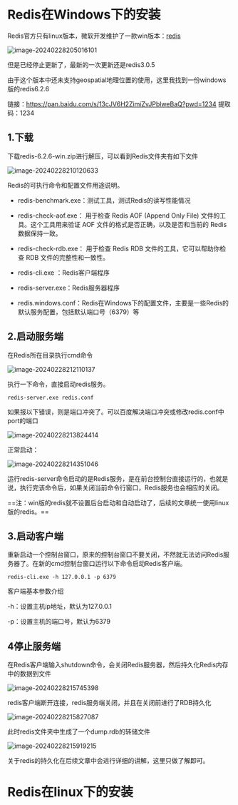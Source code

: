 # Redis在Windows下的安装

Redis官方只有linux版本，微软开发维护了一款win版本：[redis](https://github.com/MicrosoftArchive/redis)

![image-20240228205016101](https://gitee.com/dongguo4812_admin/image/raw/master/image/202402282144394.png)

但是已经停止更新了，最新的一次更新还是redis3.0.5

由于这个版本中还未支持geospatial地理位置的使用，这里我找到一份windows版的redis6.2.6

链接：https://pan.baidu.com/s/13cJV6H2ZimiZvJPblweBaQ?pwd=1234 
提取码：1234

## 1.下载

下载redis-6.2.6-win.zip进行解压，可以看到Redis文件夹有如下文件

![image-20240228210120633](https://gitee.com/dongguo4812_admin/image/raw/master/image/202402282144057.png)

Redis的可执行命令和配置文件用途说明。

- redis-benchmark.exe：测试工具，测试Redis的读写性能情况

- redis-check-aof.exe： 用于检查 Redis AOF (Append Only File) 文件的工具。这个工具用来验证 AOF 文件的格式是否正确，以及是否和当前的 Redis 数据保持一致。

- redis-check-rdb.exe： 用于检查 Redis RDB 文件的工具，它可以帮助你检查 RDB 文件的完整性和一致性。

- redis-cli.exe ：Redis客户端程序

- redis-server.exe：Redis服务器程序

- redis.windows.conf：Redis在Windows下的配置文件，主要是一些Redis的默认服务配置，包括默认端口号（6379）等

## 2.启动服务端

在Redis所在目录执行cmd命令

![image-20240228212110137](https://gitee.com/dongguo4812_admin/image/raw/master/image/202402282144032.png)

执行一下命令，直接启动redis服务。

```
redis-server.exe redis.conf
```

如果报以下错误，则是端口冲突了。可以百度解决端口冲突或修改redis.conf中port的端口

![image-20240228213824414](https://gitee.com/dongguo4812_admin/image/raw/master/image/202402282144766.png)

正常启动：

![image-20240228214351046](https://gitee.com/dongguo4812_admin/image/raw/master/image/202402282144448.png)

运行redis-server命令启动的是Redis服务，是在前台控制台直接运行的，也就是说，执行完该命令后，如果关闭当前命令行窗口，Redis服务也会相应的关闭。

==注：win版的redis就不设置后台启动和自动启动了，后续的文章统一使用linux版的redis。==

## 3.启动客户端

重新启动一个控制台窗口，原来的控制台窗口不要关闭，不然就无法访问Redis服务器了。在新的cmd控制台窗口运行以下命令启动Redis客户端。

```
redis-cli.exe -h 127.0.0.1 -p 6379
```

客户端基本参数介绍

-h：设置主机ip地址，默认为127.0.0.1

-p：设置主机的端口号，默认为6379

## 4停止服务端

在Redis客户端输入shutdown命令，会关闭Redis服务器，然后持久化Redis内存中的数据到文件

![image-20240228215745398](https://gitee.com/dongguo4812_admin/image/raw/master/image/202402282202671.png)

redis客户端断开连接，redis服务端关闭，并且在关闭前进行了RDB持久化

![image-20240228215827087](https://gitee.com/dongguo4812_admin/image/raw/master/image/202402282202835.png)

此时redis文件夹中生成了一个dump.rdb的转储文件

![image-20240228215919215](https://gitee.com/dongguo4812_admin/image/raw/master/image/202402282202192.png)

关于redis的持久化在后续文章中会进行详细的讲解，这里只做了解即可。

# Redis在linux下的安装
